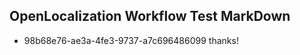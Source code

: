 ## OpenLocalization Workflow Test MarkDown
* 98b68e76-ae3a-4fe3-9737-a7c696486099 thanks!

<!--HONumber=Aug16_HO4-->


